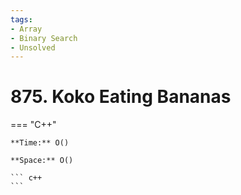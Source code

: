 ```yaml
---
tags:
- Array
- Binary Search
- Unsolved
---
```



# 875. Koko Eating Bananas

=== "C++"

    **Time:** O()

    **Space:** O()

    ``` c++
    ```